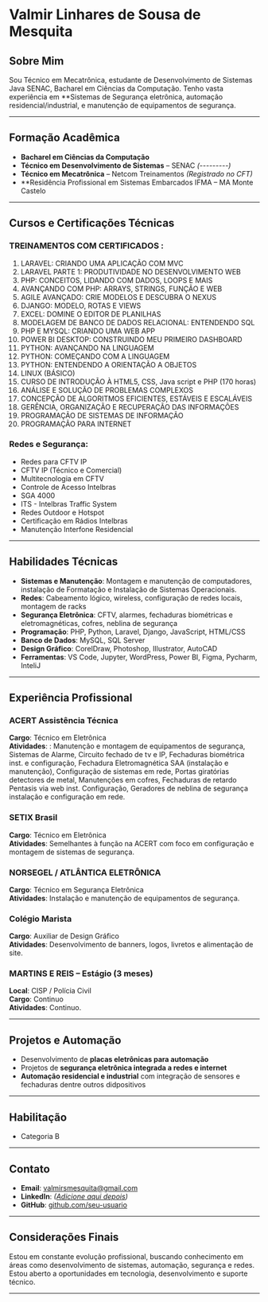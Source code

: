 #  Valmir Linhares de Sousa de Mesquita

##  Sobre Mim
Sou Técnico em Mecatrônica, estudante de Desenvolvimento de Sistemas Java SENAC, Bacharel em Ciências da Computação. Tenho vasta 
experiência em **Sistemas de Segurança eletrônica,  automação residencial/industrial, e manutenção de equipamentos de segurança.

---

##  Formação Acadêmica

-  **Bacharel em Ciências da Computação**   
-  **Técnico em Desenvolvimento de Sistemas** – SENAC *(---------)*  
-  **Técnico em Mecatrônica** – Netcom Treinamentos *(Registrado no CFT)*
-  **Residência Profissional em Sistemas Embarcados IFMA – MA Monte Castelo
---
##  Cursos e Certificações Técnicas

### TREINAMENTOS COM CERTIFICADOS :
1.	LARAVEL: CRIANDO UMA APLICAÇÃO COM MVC 
2.	LARAVEL PARTE 1: PRODUTIVIDADE NO DESENVOLVIMENTO WEB 
3.	PHP: CONCEITOS, LIDANDO COM DADOS, LOOPS E MAIS 
4.	AVANÇANDO COM PHP: ARRAYS, STRINGS, FUNÇÃO E WEB 
5.	AGILE AVANÇADO: CRIE MODELOS E DESCUBRA O NEXUS 
6.	DJANGO: MODELO, ROTAS E VIEWS 
7.	EXCEL: DOMINE O EDITOR DE PLANILHAS 
8.	MODELAGEM DE BANCO DE DADOS RELACIONAL: ENTENDENDO SQL 
9.	PHP E MYSQL: CRIANDO UMA WEB APP 
10.	POWER BI DESKTOP: CONSTRUINDO MEU PRIMEIRO DASHBOARD 
11.	PYTHON: AVANÇANDO NA LINGUAGEM 
12.	PYTHON: COMEÇANDO COM A LINGUAGEM 
13.	PYTHON: ENTENDENDO A ORIENTAÇÃO A OBJETOS 
14.	LINUX (BÁSICO)
15.	CURSO DE INTRODUÇÃO À HTML5, CSS, Java script e PHP (170 horas)
16.	ANÁLISE E SOLUÇÃO DE PROBLEMAS COMPLEXOS
17.	CONCEPÇÃO DE ALGORITMOS EFICIENTES, ESTÁVEIS E ESCALÁVEIS
18.	GERÊNCIA, ORGANIZAÇÃO E RECUPERAÇÃO DAS INFORMAÇÕES
19.	PROGRAMAÇÃO DE SISTEMAS DE INFORMAÇÃO
20.	PROGRAMAÇÃO PARA INTERNET


### Redes e Segurança:
- Redes para CFTV IP  
- CFTV IP (Técnico e Comercial)  
- Multitecnologia em CFTV  
- Controle de Acesso Intelbras  
- SGA 4000  
- ITS - Intelbras Traffic System  
- Redes Outdoor e Hotspot  
- Certificação em Rádios Intelbras  
- Manutenção Interfone Residencial  

---

##  Habilidades Técnicas

- **Sistemas e Manutenção**: Montagem e manutenção de computadores, instalação de Formatação e Instalação de Sistemas Operacionais.  
- **Redes**: Cabeamento lógico, wireless, configuração de redes locais, montagem de racks  
- **Segurança Eletrônica**: CFTV, alarmes, fechaduras biométricas e eletromagnéticas, cofres, neblina de segurança  
- **Programação**: PHP, Python, Laravel, Django, JavaScript, HTML/CSS  
- **Banco de Dados**: MySQL, SQL Server  
- **Design Gráfico**: CorelDraw, Photoshop, Illustrator, AutoCAD  
- **Ferramentas**: VS Code, Jupyter, WordPress, Power BI, Figma, Pycharm, InteliJ  

---

##  Experiência Profissional

###  ACERT Assistência Técnica  
**Cargo**: Técnico em Eletrônica  
**Atividades**: : Manutenção e montagem de equipamentos de segurança, Sistemas de 
Alarme, Circuito fechado de tv e IP, Fechaduras biométrica inst. e configuração, Fechadura 
Eletromagnética SAA (instalação e manutenção), Configuração de sistemas em rede, Portas 
giratórias detectores de metal, Manutenções em cofres, Fechaduras de retardo Pentasis via 
web inst. Configuração, Geradores de neblina de segurança instalação e configuração em 
rede.

###  SETIX Brasil  
**Cargo**: Técnico em Eletrônica  
**Atividades**: Semelhantes à função na ACERT com foco em configuração e montagem de sistemas de segurança.

###  NORSEGEL / ATLÂNTICA ELETRÔNICA  
**Cargo**: Técnico em Segurança Eletrônica  
**Atividades**: Instalação e manutenção de equipamentos de segurança.

### Colégio Marista  
**Cargo**: Auxiliar de Design Gráfico  
**Atividades**: Desenvolvimento de banners, logos, livretos e alimentação de site.

### MARTINS E REIS – Estágio (3 meses)  
**Local**: CISP / Polícia Civil  
**Cargo**: Continuo  
**Atividades**: Continuo.

---

##  Projetos e Automação

- Desenvolvimento de **placas eletrônicas para automação**  
- Projetos de **segurança eletrônica integrada a redes e internet**  
- **Automação residencial e industrial** com integração de sensores e fechaduras dentre outros didpositivos

---

##  Habilitação

- Categoria B

---

##  Contato

- **Email**: valmirsmesquita@gmail.com  
- **LinkedIn**: *([Adicione aqui depois](https://www.linkedin.com/in/valmir-linhares-de-sousa-de-mesquita-3b2b7426b/))*  
- **GitHub**: [github.com/seu-usuario]([https://github.com/](https://github.com/ValmirMesquita)) 

---

## Considerações Finais

Estou em constante evolução profissional, buscando conhecimento em áreas como desenvolvimento de sistemas, automação, 
segurança e redes. Estou aberto a oportunidades em tecnologia, desenvolvimento e suporte técnico.

---


